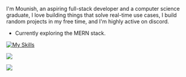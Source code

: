I'm Mounish, an aspiring full-stack developer and a computer science graduate, I love building things that solve real-time use cases, I build random projects in my free time, and I'm highly active on discord.

- Currently exploring the MERN stack.

[![My Skills](https://skillicons.dev/icons?i=c,cpp,python,js,react,tailwind,java,git,mysql)](https://skillicons.dev)

![](https://dcbadge.limes.pink/api/shield/767721020588556319?style=flat)

[![](https://visitcount.itsvg.in/api?id=mounishvatti&icon=7&color=12)](https://visitcount.itsvg.in)


  


